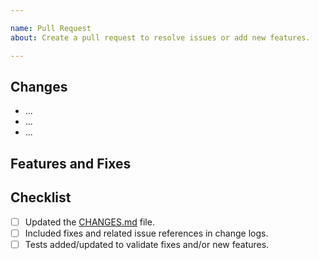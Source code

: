 ```yaml
---

name: Pull Request
about: Create a pull request to resolve issues or add new features.

---
```


## Changes

- ...
- ...
- ...

## Features and Fixes

<!--
- Fixes #\<issue number>
- Relates to #\<issue number>
-->

## Checklist

- [ ] Updated the [CHANGES.md](https://github.com/crim-ca/ncml2stac/blob/master/CHANGES.md) file.
- [ ] Included fixes and related issue references in change logs.
- [ ] Tests added/updated to validate fixes and/or new features.
